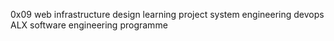 0x09 web infrastructure design learning project
system engineering devops
ALX software engineering programme
